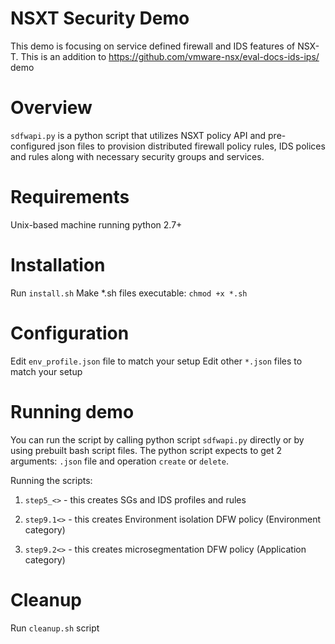 # NSXT Security Demo
This demo is focusing on service defined firewall and IDS features of NSX-T. This is an  addition to https://github.com/vmware-nsx/eval-docs-ids-ips/ demo

# Overview
`sdfwapi.py` is a python script that utilizes NSXT policy API and pre-configured json files to provision distributed firewall policy rules, IDS polices and rules along with necessary security groups and services.

# Requirements
Unix-based machine running python 2.7+

# Installation
Run `install.sh`
Make *.sh files executable: `chmod +x *.sh`

# Configuration
Edit `env_profile.json` file to match your setup
Edit other `*.json` files to match your setup

# Running demo
You can run the script by calling python script `sdfwapi.py` directly or by using prebuilt bash script files.
The python script expects to get 2 arguments: `.json` file and operation `create` or `delete`.

Running the scripts: 
1. `step5_<>`  - this creates SGs and IDS profiles and rules

2. `step9.1<>` - this creates Environment isolation DFW policy (Environment category)

3. `step9.2<>` - this creates microsegmentation DFW policy (Application category)


# Cleanup
Run  `cleanup.sh` script
